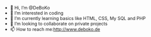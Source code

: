 - 👋 Hi, I’m @DeBoKo
- 👀 I’m interested in coding
- 🌱 I’m currently learning basics like HTML, CSS, My SQL and PHP
- 💞️ I’m looking to collaborate on private projects
- 📫 How to reach me:http://www.deboko.de

<!---
DeBoKo/DeBoKo is a ✨ special ✨ repository because its `README.md` (this file) appears on your GitHub profile.
You can click the Preview link to take a look at your changes.
--->
